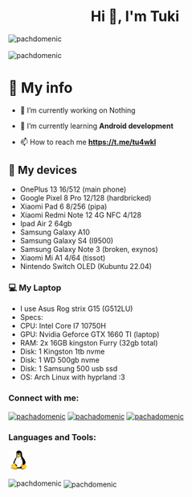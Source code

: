 <h1 align="center">Hi 👋, I'm Tuki</h1>

<p align="left"> <img src="https://komarev.com/ghpvc/?username=pachdomenic&label=Profile%20views&color=0e75b6&style=flat" alt="pachdomenic" /> </p>

<p><img align="center" src="https://github-readme-streak-stats.herokuapp.com/?user=pachdomenic&" alt="pachdomenic" /></p>

# 📔 My info

- 🔭 I’m currently working on Nothing

- 🌱 I’m currently learning **Android development**

- 📫 How to reach me **https://t.me/tu4wkl**

## 📱 My devices
- OnePlus 13 16/512 (main phone)
- Google Pixel 8 Pro 12/128 (hardbricked)
- Xiaomi Pad 6 8/256 (pipa)
- Xiaomi Redmi Note 12 4G NFC 4/128
- Ipad Air 2 64gb
- Samsung Galaxy A10
- Samsung Galaxy S4 (I9500)
- Samsung Galaxy Note 3 (broken, exynos)
- Xiaomi Mi A1 4/64 (tissot)
- Nintendo Switch OLED (Kubuntu 22.04)


### 💻 My Laptop
- I use Asus Rog strix G15 (G512LU)
- Specs:
- CPU: Intel Core I7 10750H
- GPU: Nvidia Geforce GTX 1660 TI (laptop)
- RAM: 2x 16GB kingston Furry (32gb total)
- Disk: 1 Kingston 1tb nvme
- Disk: 1 WD 500gb nvme
- Disk: 1 Samsung 500 usb ssd
- OS: Arch Linux with hyprland :3


<h3 align="left">Connect with me:</h3>
<p align="left">
<a href="https://twitter.com/pachadomenic" target="blank"><img align="center" src="https://raw.githubusercontent.com/rahuldkjain/github-profile-readme-generator/master/src/images/icons/Social/twitter.svg" alt="pachadomenic" height="30" width="40" /></a>
<a href="https://instagram.com/pachadomenic" target="blank"><img align="center" src="https://raw.githubusercontent.com/rahuldkjain/github-profile-readme-generator/master/src/images/icons/Social/instagram.svg" alt="pachadomenic" height="30" width="40" /></a>
<a href="https://www.youtube.com/c/pachadomenic" target="blank"><img align="center" src="https://raw.githubusercontent.com/rahuldkjain/github-profile-readme-generator/master/src/images/icons/Social/youtube.svg" alt="pachadomenic" height="30" width="40" /></a>
</p>

<h3 align="left">Languages and Tools:</h3>
<p align="left"> <a href="https://www.linux.org/" target="_blank" rel="noreferrer"> <img src="https://raw.githubusercontent.com/devicons/devicon/master/icons/linux/linux-original.svg" alt="linux" width="40" height="40"/> </a> </p>

<p><img align="left" src="https://github-readme-stats.vercel.app/api/top-langs?username=pachdomenic&show_icons=true&locale=en&layout=compact" alt="pachdomenic" /></p>

<p>&nbsp;<img align="center" src="https://github-readme-stats.vercel.app/api?username=pachdomenic&show_icons=true&locale=en" alt="pachdomenic" /></p>
